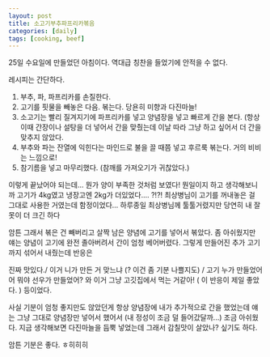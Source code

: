 ```yaml
---
layout: post
title: 소고기부추파프리카볶음
categories: [daily]
tags: [cooking, beef]
---
```

25일 수요일에 만들었던 아침이다. 역대급 칭찬을 들었기에 안적을 수 없다.

레시피는 간단하다.
1. 부추, 파, 파프리카를 손질한다. 
2. 고기를 핏물을 빼놓은 다음. 볶는다. 당욘히 미향과 다진마늘!
3. 소고기는 빨리 질겨지기에 파프리카를 넣고 양념장을 넣고 빠르게 간을 본다. (항상 이때 간장이나 설탕을 더 넣어서 간을 맞췄는데 이날 따라 그냥 하고 싶어서 더 간을 맞추지 않았다.
4. 부추와 파는 잔열에 익힌다는 마인드로 불을 끌 때쯤 넣고 후르룩 볶는다. 거의 비비는 느낌으로!
5. 참기름을 넣고 마무리했다. (참깨를 가져오기가 귀찮았다.)

이렇게 끝났어야 되는데... 뭔가 양이 부족한 것처럼 보였다! 뭔일이지 하고 생각해보니까 고기가 4kg였고 냉장고엔 2kg가 더있었다.... ?!?! 최상병님이 고기를 꺼내놓은 걸 그대로 사용한 거였는데
함정이었다... 하루종일 최상병님께 툴툴거렸지만 당연히 내 잘못이 더 크긴 하다

암튼 그래서 볶은 건 빼버리고 살짝 남은 양념에 고기를 넣어서 볶았다. 좀 아쉬웠지만 얘는 양념이 고기에 완전 졸아버려서 간이 엄청 베어버렸다. 그렇게 만들어진 추가 고기까지 섞어서 내줬는데 반응은

진짜 맛있다./ 이거 니가 만든 거 맞느냐 (? 이건 좀 기분 나쁠지도) / 고기 누가 만들었어 어 뭐야 선우가 만들었어? 와 이거 그냥 고깃집에서 먹는 거같아! ( 이 반응이 제일 좋았다. ) 등이었다.

사실 기분이 엄청 좋지만도 않았던게 항상 양념장에 내가 추가적으로 간을 했었는데 얘는 그냥 그대로 양념장만 넣어서 했어서 (내 정성이 조금 덜 들어갔달까...) 조금 아쉬웠다. 지금 생각해보면 다진마늘을 듬뿍 넣었는데
그래서 감칠맛이 살았나? 싶기도 하다.

암튼 기분은 좋다. ㅎ히히히
